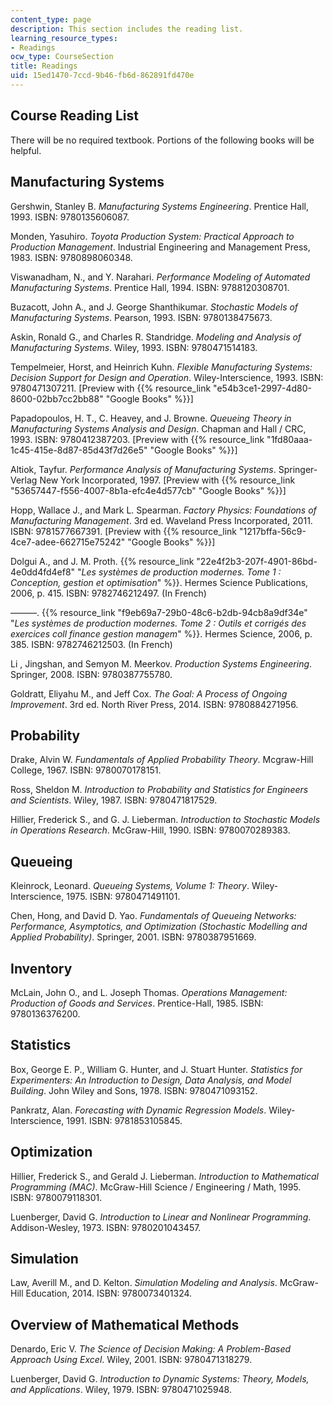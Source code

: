 ```yaml
---
content_type: page
description: This section includes the reading list.
learning_resource_types:
- Readings
ocw_type: CourseSection
title: Readings
uid: 15ed1470-7ccd-9b46-fb6d-862891fd470e
---
```


Course Reading List
-------------------

There will be no required textbook. Portions of the following books will be helpful.

Manufacturing Systems
---------------------

Gershwin, Stanley B. _Manufacturing Systems Engineering_. Prentice Hall, 1993. ISBN: 9780135606087.

Monden, Yasuhiro. _Toyota Production System: Practical Approach to Production Management_. Industrial Engineering and Management Press, 1983. ISBN: 9780898060348. 

Viswanadham, N., and Y. Narahari. _Performance Modeling of Automated Manufacturing Systems_. Prentice Hall, 1994. ISBN: 9788120308701.

Buzacott, John A., and J. George Shanthikumar. _Stochastic Models of Manufacturing Systems_. Pearson, 1993. ISBN: 9780138475673.

Askin, Ronald G., and Charles R. Standridge. _Modeling and Analysis of Manufacturing Systems_. Wiley, 1993. ISBN: 9780471514183.

Tempelmeier, Horst, and Heinrich Kuhn. _Flexible Manufacturing Systems: Decision Support for Design and Operation_. Wiley-Interscience, 1993. ISBN: 9780471307211. \[Preview with {{% resource_link "e54b3ce1-2997-4d80-8600-02bb7cc2bb88" "Google Books" %}}\]

Papadopoulos, H. T., C. Heavey, and J. Browne. _Queueing Theory in Manufacturing Systems Analysis and Design_. Chapman and Hall / CRC, 1993. ISBN: 9780412387203. \[Preview with {{% resource_link "1fd80aaa-1c45-415e-8d87-85d43f7d26e5" "Google Books" %}}\]

Altiok, Tayfur. _Performance Analysis of Manufacturing Systems_. Springer-Verlag New York Incorporated, 1997. \[Preview with {{% resource_link "53657447-f556-4007-8b1a-efc4e4d577cb" "Google Books" %}}\]

Hopp, Wallace J., and Mark L. Spearman. _Factory Physics: Foundations of Manufacturing Management_. 3rd ed. Waveland Press Incorporated, 2011. ISBN: 9781577667391. \[Preview with {{% resource_link "1217bffa-56c9-4ce7-adee-662715e75242" "Google Books" %}}\]

Dolgui A., and J. M. Proth. {{% resource_link "22e4f2b3-207f-4901-86bd-4e0dd4fd4ef8" "_Les systèmes de production modernes. Tome 1 : Conception, gestion et optimisation_" %}}. Hermes Science Publications, 2006, p. 415. ISBN: 9782746212497. (In French)

———. {{% resource_link "f9eb69a7-29b0-48c6-b2db-94cb8a9df34e" "_Les systèmes de production modernes. Tome 2 : Outils et corrigés des exercices coll finance gestion managem_" %}}. Hermes Science, 2006, p. 385. ISBN: 9782746212503. (In French)

Li , Jingshan, and Semyon M. Meerkov. _Production Systems Engineering_. Springer, 2008. ISBN: 9780387755780.

Goldratt, Eliyahu M., and Jeff Cox. _The Goal: A Process of Ongoing Improvement_. 3rd ed. North River Press, 2014. ISBN: 9780884271956.

Probability
-----------

Drake, Alvin W. _Fundamentals of Applied Probability Theory_. Mcgraw-Hill College, 1967. ISBN: 9780070178151.

Ross, Sheldon M. _Introduction to Probability and Statistics for Engineers and Scientists_. Wiley, 1987. ISBN: 9780471817529.

Hillier, Frederick S., and G. J. Lieberman. _Introduction to Stochastic Models in Operations Research_. McGraw-Hill, 1990. ISBN: 9780070289383.

Queueing
--------

Kleinrock, Leonard. _Queueing Systems, Volume 1: Theory_. Wiley-Interscience, 1975. ISBN: 9780471491101.

Chen, Hong, and David D. Yao. _Fundamentals of Queueing Networks: Performance, Asymptotics, and Optimization (Stochastic Modelling and Applied Probability)_. Springer, 2001. ISBN: 9780387951669.

Inventory
---------

McLain, John O., and L. Joseph Thomas. _Operations Management: Production of Goods and Services_. Prentice-Hall, 1985. ISBN: 9780136376200.

Statistics
----------

Box, George E. P., William G. Hunter, and J. Stuart Hunter. _Statistics for Experimenters: An Introduction to Design, Data Analysis, and Model Building_. John Wiley and Sons, 1978. ISBN: 9780471093152.

Pankratz, Alan. _Forecasting with Dynamic Regression Models_. Wiley-Interscience, 1991. ISBN: 9781853105845.

Optimization
------------

Hillier, Frederick S., and Gerald J. Lieberman. _Introduction to Mathematical Programming (MAC)_. McGraw-Hill Science / Engineering / Math, 1995. ISBN: 9780079118301.

Luenberger, David G. _Introduction to Linear and Nonlinear Programming_. Addison-Wesley, 1973. ISBN: 9780201043457.

Simulation
----------

Law, Averill M., and D. Kelton. _Simulation Modeling and Analysis_. McGraw-Hill Education, 2014. ISBN: 9780073401324.

Overview of Mathematical Methods
--------------------------------

Denardo, Eric V. _The Science of Decision Making: A Problem-Based Approach Using Excel_. Wiley, 2001. ISBN: 9780471318279.

Luenberger, David G. _Introduction to Dynamic Systems: Theory, Models, and Applications_. Wiley, 1979. ISBN: 9780471025948.